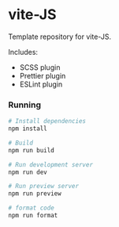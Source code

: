# vite-JS

Template repository for vite-JS.

Includes:
- SCSS plugin
- Prettier plugin
- ESLint plugin


### Running

```bash
# Install dependencies
npm install

# Build
npm run build

# Run development server
npm run dev

# Run preview server
npm run preview

# format code
npm run format
```
